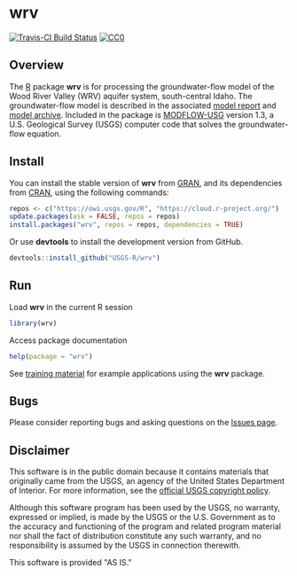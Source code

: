 # wrv

[![Travis-CI Build Status](https://travis-ci.org/USGS-R/wrv.svg?branch=master)](https://travis-ci.org/USGS-R/wrv)
[![CC0](https://img.shields.io/badge/license-CC0%201.0-brightgreen.svg)](https://creativecommons.org/publicdomain/zero/1.0/)

## Overview

The [R](https://www.r-project.org/) package **wrv** is for processing the
groundwater-flow model of the Wood River Valley (WRV) aquifer system, south-central Idaho.
The groundwater-flow model is described in the associated
[model report](https://dx.doi.org/10.3133/sir20165080 "USGS Scientific Investigations Report") and
[model archive](https://dx.doi.org/10.5066/F7C827DT "USGS Data Release").
Included in the package is [MODFLOW-USG](https://water.usgs.gov/ogw/mfusg/ "MODFLOW-USG") version 1.3,
a U.S. Geological Survey (USGS) computer code that solves the groundwater-flow equation.

## Install

You can install the stable version of **wrv** from [GRAN](https://owi.usgs.gov/R/gran.html),
and its dependencies from [CRAN](https://cran.r-project.org/), using the following commands:

```r
repos <- c("https://owi.usgs.gov/R", "https://cloud.r-project.org/")
update.packages(ask = FALSE, repos = repos)
install.packages("wrv", repos = repos, dependencies = TRUE)
```

Or use **devtools** to install the development version from GitHub.

```r
devtools::install_github("USGS-R/wrv")
```

## Run

Load **wrv** in the current R session

```r
library(wrv)
```

Access package documentation

```r
help(package = "wrv")
```

See [training material](https://jfisher-usgs.github.io/wrv-training/) for example applications using the **wrv** package.

## Bugs

Please consider reporting bugs and asking questions on the [Issues page](https://github.com/USGS-R/wrv/issues).

## Disclaimer

This software is in the public domain because it contains materials that originally came from the USGS,
an agency of the United States Department of Interior.
For more information, see the
[official USGS copyright policy](https://www2.usgs.gov/visual-id/credit_usgs.html "official USGS copyright policy").

Although this software program has been used by the USGS, no warranty, expressed or implied,
is made by the USGS or the U.S. Government as to the accuracy and functioning of the program and related program material nor shall the fact of distribution constitute any such warranty,
and no responsibility is assumed by the USGS in connection therewith.

This software is provided "AS IS."
